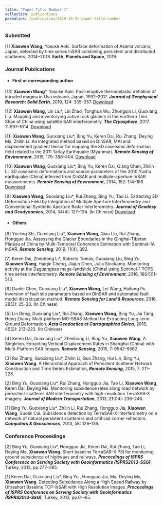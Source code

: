 ```yaml
---
title: "Paper Title Number 1"
collection: publications
permalink: /publication/2019-10-01-paper-title-number
---
```


### **Submitted**

[1] **Xiaowen Wang**, Yosuke Aoki. Surface deformation of Asama volcano, Japan, detected by time series InSAR combining persistent and distributed scatterers, 2014‒2018. **Earth, Planets and Space**, 2019. 

### **Journal Publications** 

- #### First or corresponding author

[13]  **Xiaowen Wang**\*, Yosuke Aoki. Post-eruptive thermoelastic deflation of intruded magma in Usu volcano, Japan, 1992–2017. ***Journal of Geophysical Research: Solid Earth***, 2019, 124: 335–357. [Download](www.test.com)

[12]  **Xiaowen Wang,** Lin Liu\*, Lin Zhao, Tonghua Wu, Zhongqin Li, Guoxiang Liu. Mapping and inventorying active rock glaciers in the northern Tien Shan of China using satellite SAR interferometry. ***The Cryosphere***, 2017, 11:997–1014. [Download](www.test.com)

[11]  **Xiaowen Wang**, Guoxiang Liu\*, Bing Yu, Keren Dai, Rui Zhang, Deying Ma, Zhilin Li. An integrated method based on DInSAR, MAI and displacement gradient tensor for mapping the 3D coseismic deformation field related to the 2011 Tarlay Earthquake (Myanmar). ***Remote Sensing of Environment***, 2015, 170: 388–404. [Download](www.test.com)

[10]  **Xiaowen Wang**, Guoxiang Liu\*, Bing Yu, Keren Dai, Qiang Chen, Zhilin Li. 3D coseismic deformations and source parameters of the 2010 Yushu earthquake (China) inferred from DInSAR and multiple-aperture InSAR measurements. ***Remote Sensing of Environment***, 2014, 152: 174–189. [Download](www.test.com)

[9]  **Xiaowen Wang**, Guoxiang Liu\*, Rui Zhang, Bing Yu, Tao Li. Extracting 3D Deformation Field by Integration of Multiple Aperture Interferometry and Conventional Synthetic Aperture Radar Interferometry. ***Journal of Geodesy and Geodynamics***, 2014, 34(4): 127–134. (In Chinese) [Download](www.test.com)

- #### Others

[8]  Yueling Shi, Guoxiang Liu\*, **Xiaowen Wang**, Qiao Liu, Rui Zhang, Hongguo Jia. Assessing the Glacier Boundaries in the Qinghai-Tibetan Plateau of China by Multi-Temporal Coherence Estimation with Sentinel-1A InSAR. ***Remote Sensing***, 2019, 11(4), 392.

[7]  Keren Dai, Zhenhong Li\*, Roberto Tomás, Guoxiang Liu, Bing Yu, **Xiaowen Wang**, Haiqin Cheng, Jiajun Chen, Julia Stockamp. Monitoring activity at the Daguangbao mega-landslide (China) using Sentinel-1 TOPS time series interferometry. ***Remote Sensing of Environment***, 2016, 186:501–513. 

[6]  Danlei Chen, Guoxiang Liu\*, **Xiaowen Wang**, Lei Wang, Huilong Pu. Inversion of fault slip parameters based on DInSAR and automated fault model discretization method. ***Remote Sensing for Land & Resources***, 2016, 28(3): 25–30. (In Chinese)

[5]  Lin Deng, Guoxiang Liu\*, Rui Zhang, **Xiaowen Wang**, Bing Yu, Jia Tang, Heng Zhang. Multi-platform MC-SBAS Method for Extracting Long-term Ground Deformation. ***Acta Geodaetica et Cartographica Sinica***, 2016, 45(2): 213–223. (In Chinese) 

[4]  Keren Dai, Guoxiang Liu\*, Zhenhong Li, Bing Yu, **Xiaowen Wang**, A. Singleton. Extracting Vertical Displacement Rates in Shanghai (China) with Multi-Platform SAR Images. ***Remote Sensing***, 2015, 7: 9542–9562.

[3]  Rui Zhang, Guoxiang Liu\*, Zhilin Li, Guo Zhang, Hui Lin, Bing Yu, **Xiaowen Wang**. A Hierarchical Approach of Persistent Scatterer Network Construction and Time Series Estimation, ***Remote Sensing***, 2015, 7: 211–228. 

[2]  Bing Yu, Guoxiang Liu\*, Rui Zhang, Hongguo Jia, Tao Li, **Xiaowen Wang**, Keren Dai, Deying Ma. Monitoring subsidence rates along road network by persistent scatterer SAR interferometry with high-resolution TerraSAR-X imagery. ***Journal of Modern Transportation***, 2013, 21(04): 236–246.

[1]  Bing Yu, Guoxiang Liu\*, Zhilin Li, Rui Zhang, Hongguo Jia, **Xiaowen Wang**, Guolin Cai. Subsidence detection by TerraSAR-X interferometry on a network of natural persistent scatterers and artificial corner reflectors. ***Computers & Geosciences***, 2013, 58: 126–136. 

### **Conference Proceedings** 

[2]  Bing Yu, Guoxiang Liu\*, Hongguo Jia, Keren Dai, Rui Zhang, Tao Li, Deying Ma, **Xiaowen Wang**. Short baseline TerraSAR-X PSI for monitoring ground subsidence of highways and railways. ***Proceedings of ISPRS Conference on Serving Society with Geoinformatics (ISPRS2013-SSG)***, Turkey, 2013, pp.277–285.

[1]  Keren Dai, Guoxiang Liu\*, Bing Yu., Hongguo Jia, Ma, Deying Ma, **Xiaowen Wang**. Detecting Subsidence Along a High Speed Railway by Ultrashort Baseline TCP-InSAR with High Resolution Images. ***Proceedings of ISPRS Conference on Serving Society with Geoinformatics (ISPRS2013-SSG)***, Turkey, 2013, pp.61–65.
